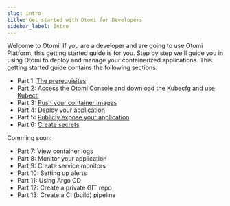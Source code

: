 ```yaml
---
slug: intro
title: Get started with Otomi for Developers
sidebar_label: Intro
---
```


Welcome to Otomi! If you are a developer and are going to use Otomi Platform, this getting started guide is for you. Step by step we'll guide you in using Otomi to deploy and manage your containerized applications. This getting started guide contains the following sections:

- Part 1: [The prerequisites](part-1)
- Part 2: [Access the Otomi Console and download the Kubecfg and use Kubectl](part-2)
- Part 3: [Push your container images](part-3)
- Part 4: [Deploy your application](part-4)
- Part 5: [Publicly expose your application](part-5)
- Part 6: [Create secrets](part-6)

Comming soon:

- Part 7: View container logs
- Part 8: Monitor your application
- Part 9: Create service monitors
- Part 10: Setting up alerts
- Part 11: Using Argo CD
- Part 12: Create a private GIT repo
- Part 13: Create a CI (build) pipeline
